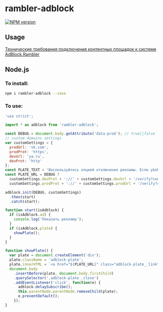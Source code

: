 # rambler-adblock
[![NPM version](https://img.shields.io/npm/v/rambler-adblock.svg)](https://www.npmjs.com/package/rambler-adblock)

## Usage

[Технические требования подключения контентных площадок к системе AdBlock.Rambler](https://confluence.rambler-co.ru/pages/viewpage.action?pageId=22874571)

## Node.js

### To install:

```sh
npm i rambler-adblock --save
```

### To use:

```js
'use strict';

import * as adblock from 'rambler-adblock';

const DEBUG = document.body.getAttribute('data-prod'); // true||false
// custom domains settings
var customSettings = {
  prodUrl: 'vk.com',
  prodProt: 'https',
  devUrl: 'ya.ru',
  devProt: 'http'
};
const PLATE_TEXT = 'Воспользуйтесь опцией отключения рекламы. Если у&nbsp;вас она уже активирована, то нажмите сюда.';
const PLATE_URL = DEBUG ?
  customSettings.devProt + '://' + customSettings.devUrl + '/verify?content=' + location.hostname :
  customSettings.prodProt + '://' + customSettings.prodUrl + '/verify?content=' + location.hostname;

adblock.init(DEBUG, customSettings)
  .then(start)
  .catch(start);

function start(isAdblock) {
  if (isAdblock.ad) {
    console.log('Показать рекламу');
  }
  if (isAdblock.plate) {
    showPlate();
  }
}

function showPlate() {
  var plate = document.createElement('div');
  plate.className = 'adblock-plate';
  plate.innerHTML = `<a href="${PLATE_URL}" class="adblock-plate__link">${PLATE_TEXT}</a><span class="adblock-plate__close"></span>`;
  document.body
    .insertBefore(plate, document.body.firstChild)
    .querySelector('.adblock-plate__close')
    .addEventListener('click', function(e) {
      adblock.delaySubscribe();
      this.parentNode.parentNode.removeChild(plate);
      e.preventDefault();
    });
}
```
